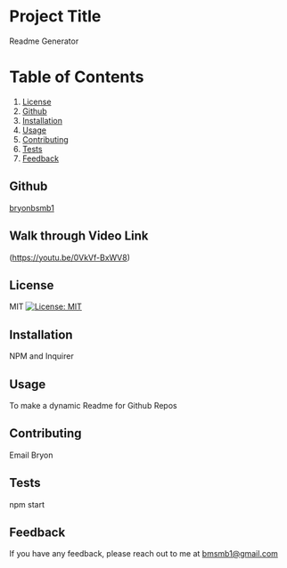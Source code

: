 
  # Project Title
  Readme Generator 
  # Table of Contents
  1. [License](#license)
  1. [Github](#github)
  1. [Installation](#installation)
  2. [Usage](#usage)
  3. [Contributing](#contributing)
  4. [Tests](#tests)
  5. [Feedback](#feedback)
  ## Github
  [bryonbsmb1](https://github.com/bryonbsmb1)
  ## Walk through Video Link
  (https://youtu.be/0VkVf-BxWV8)
  ## License
  MIT [![License: MIT](https://img.shields.io/badge/License-MIT-yellow.svg)](https://opensource.org/licenses/MIT)
  ## Installation
  NPM and Inquirer    
  ## Usage
  To make a dynamic Readme for Github Repos
  ## Contributing
  Email Bryon
  ## Tests
  npm start
  ## Feedback
  If you have any feedback, please reach out to me at bmsmb1@gmail.com
  